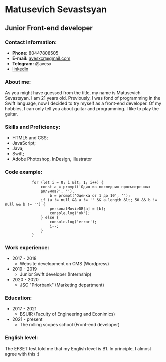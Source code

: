 # Matusevich Sevastsyan

## Junior Front-end developer

### Contact information:

* __Phone:__ 80447808505
* __E-mail:__ avesxcr@gmail.com
* __Telegram:__ @avesx
* [linkedin](https://www.linkedin.com/in/sevastyan-matusevich-27544b167/)

### About me:

As you might have guessed from the title, my name is Matusevich Sevastsyan. I am 21 years old. Previously, I was fond of programming in the Swift language, now I decided to try myself as a front-end developer. Of my hobbies, I can only tell you about guitar and programming. I like to play the guitar.

### Skills and Proficiency:

* HTML5 and CSS;
* JavaScript;
* Java;
* Swift;
* Adobe Photoshop, InDesign, Illustrator

### Code example:

```function rememberMyFilms() {
            for (let i = 0; i &lt; 1; i++) {
                const a = prompt('Один из последних просмотренных 
                фильмов?', ''),
                    b = prompt('Оценка от 1 до 10', '');
                if (a != null && a != '' && a.length &lt; 50 && b != null && b != '') {
                    personalMovieDB[a] = [b];
                    console.log('ok');
                } else {
                    console.log('error');
                    i--;
                }
            }
```          
### Work experience:

* 2017 - 2018
    * Website development on CMS (Wordpress)
* 2019 - 2019
    * Junior Swift developer (Internship)
* 2020 - 2020
    * JSC "Priorbank" (Marketing department)

### Education:

* 2017 - 2021
    * BSUIR (Faculty of Engineering and Econimics)
* 2021 - present
    * The rolling scopes school (Front-end developer)

### English level:

The EFSET test told me that my English level is B1. In principle, I almost agree with this :)